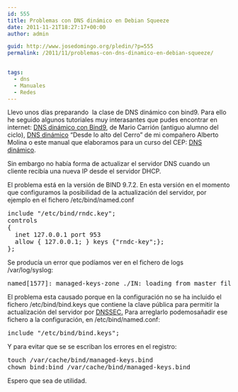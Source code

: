 ```yaml
---
id: 555
title: Problemas con DNS dinámico en Debian Squeeze
date: 2011-11-21T18:27:17+00:00
author: admin

guid: http://www.josedomingo.org/pledin/?p=555
permalink: /2011/11/problemas-con-dns-dinamico-en-debian-squeeze/

  
tags:
  - dns
  - Manuales
  - Redes
---
```

Llevo unos días preparando  la clase de DNS dinámico con bind9. Para ello he seguido algunos tutoriales muy interasantes que pudes encontrar en internet: [DNS dinámico con Bind9](http://marioinfor.wordpress.com/2011/06/01/dns-dinamico-con-bind9/), de Mario Carrión (antiguo alumno del ciclo), [DNS dinámico](http://albertomolina.wordpress.com/2008/11/14/dns-dinamico/) &#8220;Desde lo alto del Cerro&#8221; de mi compañero Alberto Molina o este manual que elaboramos para un curso del CEP: [DNS dinámico](http://www.josedomingo.org/web/mod/resource/view.php?id=2257).

Sin embargo no había forma de actualizar el servidor DNS cuando un cliente recibía una nueva IP desde el servidor DHCP.

El problema está en la versión de BIND 9.7.2. En esta versión en el momento que configuramos la posibilidad de la actualización del servidor, por ejemplo en el fichero /etc/bind/named.conf

<pre class="brush: bash; gutter: true; first-line: 1">include "/etc/bind/rndc.key";
controls
{
  inet 127.0.0.1 port 953
  allow { 127.0.0.1; } keys {"rndc-key";};
};
</pre>

Se producía un error que podíamos ver en el fichero de logs /var/log/syslog:

<pre class="brush: bash; gutter: false; first-line: 1">named[1577]: managed-keys-zone ./IN: loading from master file managed-keys.bind failed: file not found</pre>

El problema esta causado porque en la configuración no se ha incluido el fichero /etc/bind/bind.keys que contiene la clave pública para permitir la actualización del servidor por [DNSSEC.](http://es.wikipedia.org/wiki/Usuario:Pabluk/DNSSEC) Para arreglarlo podemosañadir ese fichero a la configuración, en /etc/bind/named.conf:

<pre class="brush: applescript; gutter: false; first-line: 1">include "/etc/bind/bind.keys";</pre>

Y para evitar que se se escriban los errores en el registro:

<pre class="brush: applescript; gutter: false; first-line: 1">touch /var/cache/bind/managed-keys.bind
chown bind:bind /var/cache/bind/managed-keys.bind</pre>

Espero que sea de utilidad.

<!-- AddThis Advanced Settings generic via filter on the_content -->

<!-- AddThis Share Buttons generic via filter on the_content -->